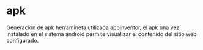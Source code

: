# apk
Generacion de apk 
herramineta utilizada appinventor, el apk una vez instalado en el sistema android permite visualizar el contenido del sitio web configurado.
